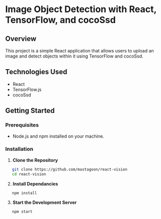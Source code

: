 # Image Object Detection with React, TensorFlow, and cocoSsd

## Overview

This project is a simple React application that allows users to upload an image and detect objects within it using TensorFlow and cocoSsd. 

## Technologies Used

- React
- TensorFlow.js
- cocoSsd

## Getting Started

### Prerequisites

- Node.js and npm installed on your machine.

### Installation

1. **Clone the Repository**
```bash
   git clone https://github.com/mastagoon/react-vision
   cd react-vision
```

2. **Install Dependancies**
```bash
   npm install
```
   
3. **Start the Development Server**
```bash
   npm start
```
